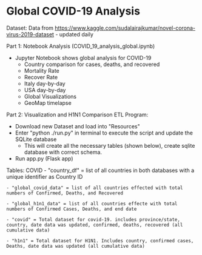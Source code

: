 # Global COVID-19 Analysis
Dataset: Data from https://www.kaggle.com/sudalairajkumar/novel-corona-virus-2019-dataset - updated daily

Part 1: Notebook Analysis (COVID_19_analysis_global.ipynb)
- Jupyter Notebook shows global analysis for COVID-19
  - Country comparison for cases, deaths, and recovered
  - Mortality Rate
  - Recover Rate
  - Italy day-by-day
  - USA day-by-day
  - Global Visualizations
  - GeoMap timelapse

Part 2: Visualization and H1N1 Comparison
ETL Program:
 - Download new Dataset and load into "Resources"
 - Enter "python ./run.py" in terminal to execute the script and update the SQLite database
    - This will create all the necessary tables (shown below), create sqlite database with correct schema.
 - Run app.py (Flask app)

Tables:
COVID
    - "country_df" = list of all countries in both databases with a unique identifier as Country ID

    - "global_covid_data" = list of all countries effected with total numbers of Confirmed, Deaths, and Recovered
    
    - "global_h1n1_data" = list of all countries effecte with total numbers of Confirmed Cases, Deaths, and end date
    
    - "covid" = Total dataset for covid-19. includes province/state, country, date data was updated, confirmed, deaths, recovered (all cumulative data)
    
    - "h1n1" = Total dataset for H1N1. Includes country, confirmed cases, Deaths, date data was updated (all cumulative data)
    

